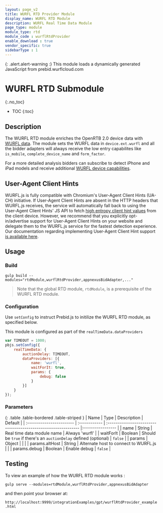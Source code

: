 ```yaml
---
layout: page_v2
title: WURFL RTD Provider Module
display_name: WURFL RTD Module
description: WURFL Real Time Data Module
page_type: module
module_type: rtd
module_code : wurflRtdProvider
enable_download : true
vendor_specific: true
sidebarType : 1
---
```


{: .alert.alert-warning :}
This module loads a dynamically generated JavaScript from prebid.wurflcloud.com

# WURFL RTD Submodule

{:.no_toc}

* TOC
{:toc}

## Description

The WURFL RTD module enriches the OpenRTB 2.0 device data with [WURFL data](https://www.scientiamobile.com/wurfl-js-business-edition-at-the-intersection-of-javascript-and-enterprise/).
The module sets the WURFL data in `device.ext.wurfl` and all the bidder adapters will always receive the low entry capabilites like `is_mobile`, `complete_device_name` and `form_factor`. 

For a more detailed analysis bidders can subscribe to detect iPhone and iPad models and receive additional [WURFL device capabilities](https://www.scientiamobile.com/capabilities/?products%5B%5D=wurfl-js).

## User-Agent Client Hints

WURFL.js is fully compatible with Chromium's User-Agent Client Hints (UA-CH) initiative. If User-Agent Client Hints are absent in the HTTP headers that WURFL.js receives, the service will automatically fall back to using the User-Agent Client Hints' JS API to fetch [high entropy client hint values](https://wicg.github.io/ua-client-hints/#getHighEntropyValues) from the client device. However, we recommend that you explicitly opt-in/advertise support for User-Agent Client Hints on your website and delegate them to the WURFL.js service for the fastest detection experience. Our documentation regarding implementing User-Agent Client Hint support [is available here](https://docs.scientiamobile.com/guides/implementing-useragent-clienthints). 

## Usage

### Build
```
gulp build --modules="rtdModule,wurflRtdProvider,appnexusBidAdapter,..."  
```

> Note that the global RTD module, `rtdModule`, is a prerequisite of the WURFL RTD module.

### Configuration

Use `setConfig` to instruct Prebid.js to initilize the WURFL RTD module, as specified below. 

This module is configured as part of the `realTimeData.dataProviders`

```javascript
var TIMEOUT = 1000;
pbjs.setConfig({
    realTimeData: {
        auctionDelay: TIMEOUT,
        dataProviders: [{
            name: 'wurfl',
            waitForIt: true,
            params: {
                debug: false
            }
        }]
    }
});
```

### Parameters

{: .table .table-bordered .table-striped }
| Name                      | Type          | Description                                                      | Default           |
| :------------------------ | :------------ | :--------------------------------------------------------------- |:----------------- |
| name                      | String        | Real time data module name                                       | Always 'wurfl'    |
| waitForIt                 | Boolean       | Should be `true` if there's an `auctionDelay` defined (optional) | `false`           |
| params                    | Object        |                                                                  |                   |
| params.altHost            | String        | Alternate host to connect to WURFL.js                            |                   |
| params.debug              | Boolean       | Enable debug                                                     | `false`           |

## Testing 

To view an example of how the WURFL RTD module works :

`gulp serve --modules=rtdModule,wurflRtdProvider,appnexusBidAdapter`

and then point your browser at:

`http://localhost:9999/integrationExamples/gpt/wurflRtdProvider_example.html`
